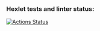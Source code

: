### Hexlet tests and linter status:
[![Actions Status](https://github.com/LiudmilaKorchikova/java-project-71/actions/workflows/hexlet-check.yml/badge.svg)](https://github.com/LiudmilaKorchikova/java-project-71/actions)